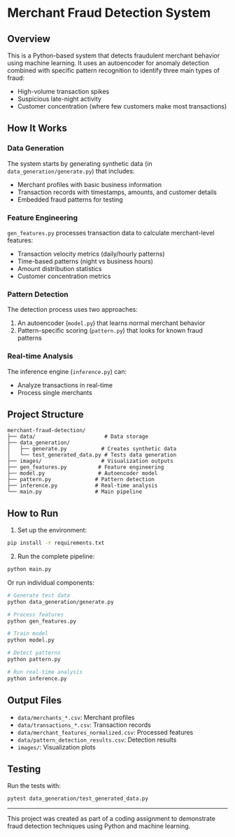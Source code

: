 # Merchant Fraud Detection System

## Overview
This is a Python-based system that detects fraudulent merchant behavior using machine learning. It uses an autoencoder for anomaly detection combined with specific pattern recognition to identify three main types of fraud:

- High-volume transaction spikes
- Suspicious late-night activity
- Customer concentration (where few customers make most transactions)

## How It Works

### Data Generation
The system starts by generating synthetic data (in `data_generation/generate.py`) that includes:
- Merchant profiles with basic business information
- Transaction records with timestamps, amounts, and customer details
- Embedded fraud patterns for testing

### Feature Engineering
`gen_features.py` processes transaction data to calculate merchant-level features:
- Transaction velocity metrics (daily/hourly patterns)
- Time-based patterns (night vs business hours)
- Amount distribution statistics
- Customer concentration metrics

### Pattern Detection
The detection process uses two approaches:
1. An autoencoder (`model.py`) that learns normal merchant behavior
2. Pattern-specific scoring (`pattern.py`) that looks for known fraud patterns

### Real-time Analysis
The inference engine (`inference.py`) can:
- Analyze transactions in real-time
- Process single merchants

## Project Structure
```
merchant-fraud-detection/
├── data/                      # Data storage
├── data_generation/          
│   ├── generate.py           # Creates synthetic data
│   └── test_generated_data.py # Tests data generation
├── images/                   # Visualization outputs
├── gen_features.py          # Feature engineering
├── model.py                 # Autoencoder model
├── pattern.py              # Pattern detection
├── inference.py            # Real-time analysis
└── main.py                 # Main pipeline
```

## How to Run

1. Set up the environment:
```bash
pip install -r requirements.txt
```

2. Run the complete pipeline:
```bash
python main.py
```

Or run individual components:

```bash
# Generate test data
python data_generation/generate.py

# Process features
python gen_features.py

# Train model
python model.py

# Detect patterns
python pattern.py

# Run real-time analysis
python inference.py
```

## Output Files
- `data/merchants_*.csv`: Merchant profiles
- `data/transactions_*.csv`: Transaction records
- `data/merchant_features_normalized.csv`: Processed features
- `data/pattern_detection_results.csv`: Detection results
- `images/`: Visualization plots

## Testing
Run the tests with:
```bash
pytest data_generation/test_generated_data.py
```

---

This project was created as part of a coding assignment to demonstrate fraud detection techniques using Python and machine learning.